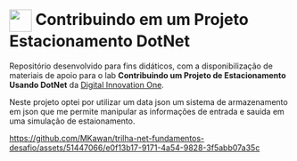 <h1>
    <a href="https://www.dio.me/">
     <img align="center" width="40px" src="https://hermes.digitalinnovation.one/assets/diome/logo-minimized.png"></a>
    <span> Contribuindo em um Projeto Estacionamento DotNet</span>
</h1>

Repositório desenvolvido para fins didáticos, com a disponibilização de materiais de apoio para o lab **Contribuindo um Projeto de Estacionamento Usando DotNet** da [Digital Innovation One](https://www.dio.me/).

Neste projeto optei por utilizar um data json um sistema de armazenamento em json que me permite manipular as informações de entrada e sauida em uma simulação de estaionamento.



https://github.com/MKawan/trilha-net-fundamentos-desafio/assets/51447066/e0f13b17-9171-4a54-9828-3f5abb07a35c

